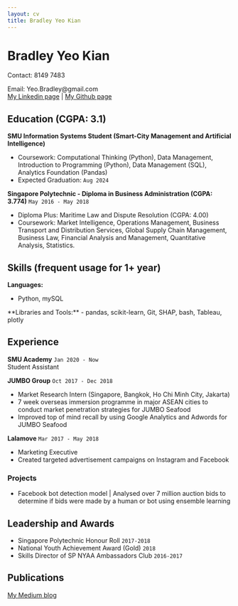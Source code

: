```yaml
---
layout: cv
title: Bradley Yeo Kian
---
```

# Bradley Yeo Kian

Contact: 8149 7483
  </div>
Email: Yeo.Bradley@gmail.com
<div id="webaddress">
<a href=https://www.linkedin.com/in/bradleyyeokian>My Linkedin page</a>
| <a href="https://github.com/BradleyYeo">My Github page</a>
</div>

## Education (CGPA: 3.1)
**SMU Information Systems Student (Smart-City Management and Artificial Intelligence)**
- Coursework: Computational Thinking (Python),  Data Management,  
Introduction to Programming (Python), Data Management (SQL), Analytics Foundation (Pandas)
- Expected Graduation: `Aug 2024`
  </div>

**Singapore Polytechnic - Diploma in Business Administration (CGPA: 3.774)**
`May 2016 - May 2018`<br>
- Diploma Plus: Maritime Law and Dispute Resolution (CGPA: 4.00)
- Coursework:  Market Intelligence, Operations Management, Business Transport and Distribution Services, Global Supply Chain Management, Business Law, Financial Analysis and Management, Quantitative Analysis, Statistics.

## Skills (frequent usage for 1+ year)
**Languages:**  
- Python, mySQL
</div>
**Libraries and Tools:**
- pandas, scikit-learn, Git, SHAP, bash, Tableau, plotly

## Experience
**SMU Academy**
`Jan 2020 - Now`<br>
Student Assistant 

**JUMBO Group**
`Oct 2017 - Dec 2018`<br>
- Market Research Intern (Singapore, Bangkok, Ho Chi Minh City, Jakarta) 
- 7 week overseas immersion programme in major ASEAN cities to conduct market penetration strategies for JUMBO Seafood
- Improved top of mind recall by using Google Analytics and Adwords for JUMBO Seafood

**Lalamove**
`Mar 2017 - May 2018`<br>
- Marketing Executive 
- Created targeted advertisement campaigns on Instagram and Facebook

### Projects

- Facebook bot detection model | Analysed over 7 million auction bids to determine if bids were made by a human or bot using ensemble learning

## Leadership and Awards
- Singapore Polytechnic Honour Roll
`2017-2018`<br>
- National Youth Achievement Award (Gold)
`2018`<br>
- Skills Director of SP NYAA Ambassadors Club
`2016-2017`<br>


## Publications
<a href=medium.com/@bradleyyeo>My Medium blog</a>

<!-- ### Footer

Last updated: Jan 2021 -->


